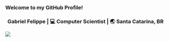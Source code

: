 ### Welcome to my GitHub Profile!

<div align="center">
<h3>Gabriel Felippe | 💻 Computer Scientist | 🌏 Santa Catarina, BR</h3>
</div>

<img src="https://i.ibb.co/LC2QWCk/akira2.png" align="left"/>
